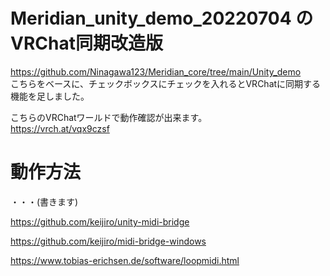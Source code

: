 # Meridian_unity_demo_20220704 の VRChat同期改造版

https://github.com/Ninagawa123/Meridian_core/tree/main/Unity_demo  
こちらをベースに、チェックボックスにチェックを入れるとVRChatに同期する機能を足しました。

こちらのVRChatワールドで動作確認が出来ます。  
https://vrch.at/vqx9czsf


# 動作方法
・・・(書きます)





https://github.com/keijiro/unity-midi-bridge

https://github.com/keijiro/midi-bridge-windows

https://www.tobias-erichsen.de/software/loopmidi.html


